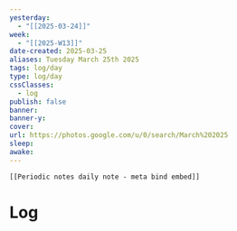 ```yaml
---
yesterday: 
  - "[[2025-03-24]]"
week: 
  - "[[2025-W13]]" 
date-created: 2025-03-25
aliases: Tuesday March 25th 2025
tags: log/day
type: log/day
cssClasses:
  - log
publish: false
banner: 
banner-y: 
cover: 
url: https://photos.google.com/u/0/search/March%202025
sleep: 
awake:
---
```


```meta-bind-embed
[[Periodic notes daily note - meta bind embed]]
```

# Log